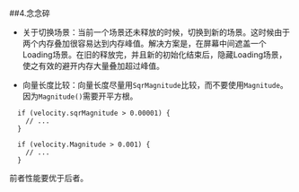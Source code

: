 ##4.念念碎

  * 关于切换场景：当前一个场景还未释放的时候，切换到新的场景。这时候由于两个内存叠加很容易达到内存峰值。解决方案是，在屏幕中间遮盖一个Loading场景。在旧的释放完，并且新的初始化结束后，隐藏Loading场景，使之有效的避开内存大量叠加超过峰值。

  * 向量长度比较：向量长度尽量用`SqrMagnitude`比较，而不要使用`Magnitude`。因为`Magnitude()`需要开平方根。
  ```
    if (velocity.sqrMagnitude > 0.00001) {
      // ...
    }
  
    if (velocity.Magnitude > 0.001) {
      // ...
    }
  ```
  前者性能要优于后者。
